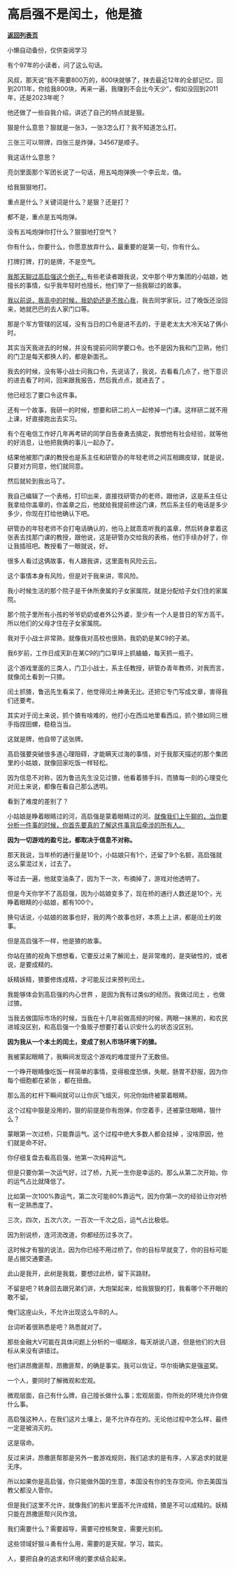 # 高启强不是闰土，他是猹

[**返回列表页**](/gzh/记忆承载3)

小懒自动备份，仅供查阅学习

有个97年的小读者，问了这么句话。  

风叔，那天说“我不需要800万的，800块就够了，抹去最近12年的全部记忆，回到2011年，你给我800块，再来一遍，我赚到不会比今天少”，假如没回到2011年，还是2023年呢？

他还做了一些自我介绍，讲述了自己的特点就是狠。

狠是什么意思？狠就是一张3，一张3怎么打？我不知道怎么打。  

三张三可以带牌，四张三是炸弹，34567是顺子。  

我这话什么意思？  

亮剑里面那个军团长说了一句话，用五吨炮弹换一个李云龙，值。

给我狠狠地打。

重点是什么？关键词是什么？是狠？还是打？

都不是，重点是五吨炮弹。

没有五吨炮弹你打什么？狠狠地打空气？  

你有什么，你要什么，你愿意放弃什么，最重要的是第一句，你有什么。  

打牌打牌，打的是牌，不是空气。  

[我那天聊过高启强这个例子，](http://mp.weixin.qq.com/s?__biz=MzU0MjYwNDU2Mw==&mid=2247510170&idx=2&sn=e11ae66b45abb4c3a479d1c49314839f&chksm=fb1ac4e6cc6d4df01057867e7831ca37bcf4587ee3393292afa4e92fa2adfdb19e9dc2ffd513&scene=21#wechat_redirect)有些老读者跟我说，文中那个甲方集团的小姑娘，她擅长的事情，似乎我年轻时也擅长，他们举了一些我聊过的故事。  

[我以前说，我高中的时候，我奶奶还是不放心我](https://mp.weixin.qq.com/s?__biz=MzU0MjYwNDU2Mw==&mid=2247510064&idx=1&sn=e23c320e8fa236d414ff8c5514c975ed&chksm=fb1ac44ccc6d4d5ad9a6797b0c3e5a06a9a54f5362baf198064994aa8bfdd66173d46ad76ff0&token=1857369636&lang=zh_CN&scene=21#wechat_redirect)，我去同学家玩，过了晚饭还没回来，她就巴巴的去人家门口等。  

那是个军方管辖的区域，没有当日的口令是进不去的，于是老太太大冷天站了俩小时。

其实当天我进去的时候，并没有提前问同学要口令。也不是因为我和门卫熟，他们的门卫是每天都换人的，都是新面孔。

我去的时候，没有等小战士问我口令，先说话了，我说，去看看几点了，他下意识的进去看了时间，回来跟我报告，然后我点点，就进去了 。  

他已经忘了要口令这件事。  

还有一个故事，我研一的时候，想要和研二的人一起修掉一门课。这样研二就不用上课，好直接跑出去实习。  

有个在电信工作好几年再考研的同学自告奋勇去搞定，我想他有社会经验，就等他的好消息，让他把我俩的事儿一起办了。  

结果他被那门课的教授也是系主任和研管办的年轻老师之间互相踢皮球，就是说，只要对方同意，他们就同意。

然后就轮到我出马了。  

我自己编辑了一个表格，打印出来，直接找研管办的老师，跟他讲，这是系主任让我拿给你盖章的，你盖章之后，他就给我提前修这门课，然后系主任的电话是多少多少，你现在打给他确认下吧。

研管办的年轻老师不会打电话确认的，他马上就乖乖听我的盖章，然后转身拿着这张表去找那门课的教授，跟他说，这是研管办交给我的表格，他们手续办好了，你让我插班吧。教授看了一眼就说，好。  

很多人看过这俩故事，有人跟我讲，这里面有风险云云。  

这个事情本身有风险，但是对于我来讲，零风险。

我小时候生活的那个院子是干休所隶属的子女家属院，就是分配给子女们住的家属院。

那个院子里所有小孩的爷爷奶奶或者外公外婆，至少有一个人是昔日的军方高干。所以他们的父母才住在子女家属院。  

我对于小战士非常熟，就像我对高校也很熟，我奶奶是某C9的子弟。  

我6岁前，工作日成天趴在某C9的门口草坪上抓蛐蛐，每天抓一瓶子。

这个游戏里面的三类人，门卫小战士，系主任教授，研管办青年教师，对我而言，就像闰土看到一只猹。

闰土抓猹，鲁迅先生看呆了，他觉得闰土神勇无比。还把它专门写成文章，害得我们还要考。

其实对于闰土来说，抓个猹有啥难的，他打小在西瓜地里看西瓜，抓个猹如同三根手指捏田螺，稳稳当当。

这就是牌，他自带了这张牌。  

高启强要突破很多道心理阻碍，才能瞒天过海的事情，对于我那天描述的那个集团里的小姑娘，就像回家吃饭一样轻松。

因为信息不对称，因为鲁迅先生没见过猹，他看着猹手抖，而猹每一刻的心理变化对闰土来说，都像在看自己那么透明。

看到了难度的差别了？  

小姑娘是睁着眼睛过的河，高启强是蒙着眼睛过的河。[就像我们上午聊的，当你要分析一件事的时候，你首先要真的了解这件事背后牵涉的所有人。](http://mp.weixin.qq.com/s?__biz=MzU0MjYwNDU2Mw==&mid=2247510225&idx=1&sn=fab3097a27cfd91d262ac0caeb0c0381&chksm=fb1ac4adcc6d4dbb5455da6deee6797680610806fa64209657569588b9e03ff292ba1cf2a026&scene=21#wechat_redirect)

 **因为一切游戏的盈亏比，都取决于信息不对称。**

那天我说，当年桥的通行量是10个，小姑娘只有1个，还留了9个名额，高启强就这么蒙混过关，过去了。

等过去一遍，他就变油条了，因为下一次，布摘掉了，游戏对他透明了。

但是今天你学不了高启强，因为小姑娘变多了，现在桥的通行人数还是10个，光睁着眼睛的小姑娘，都有100个。

换句话说，小姑娘的故事也好，我的两个故事也好，本质上上讲，都是闰土的故事。

但是高启强不一样，他是猹的故事。

你站在猹的视角下想想看，它要反过来了解闰土，是非常难的，是突破性的，或者说，是要成精的。

妖精妖精，猹要修炼成精，才可能反过来预判闰土。

我能够体会到高启强的内心世界 ，是因为我有过类似的经历。我做过闰土 ，也做过猹。  

当我去做国际市场的时候，当我在十几年前做高频的时候，两眼一抹黑的，和农民进城没区别，和高启强一个鱼贩子想要打着认识安什么的状态没区别。  

 **因为我从一个本土的闰土，变成了别人市场环境下的猹。**

我被蒙起眼睛了，我瞬间发现这个游戏的难度提升了无数倍。  

一个睁开眼睛像吃饭一样简单的事情，变得极度恐惧，失眠，肠胃不舒服，因为你每个细胞都在紧张 ，都在扭曲。  

那么高的杠杆下瞬间就可以让你灰飞烟灭，何况你始终被蒙着眼睛。  

这个过程中狠是没用的，狠的前提是你有炮弹，你空着手，还被蒙住眼睛，狠什么？  

蒙眼第一次过桥，只能靠运气。这个过程中绝大多数人都会挂掉 ，没啥原因，他们就是命不好。  

你仔细复盘去看高启强，他第一次纯粹运气。  

但是只要你第一次运气好，过了桥，九死一生你是幸运的。那么从第二次开始，你的运气占比就降低了。  

比如第一次100%靠运气，第二次可能80%靠运气，因为你第一次的经验让你对桥有一定熟悉度了。  

三次，四次，五次六次，一百次一千次之后，运气占比极低。  

因为别说桥，连河流改道，你都经历过多次了。  

这时候才有狠的说法，因为你已经不用过桥了。你的目标早就变了，你的目标可能是占据交通要道。  

此山是我开，此树是我栽，要想过此桥，留下买路财。  

不留是吧？转身回去跟兄弟们讲，大炮架起来，给我狠狠的打，我看哪个不开眼的敢不留。  

俺们这座山头，不允许出现这么牛B的人。  

台词听着很熟悉是吧？熟悉就对了。

那些金融大V可能在具体问题上分析的一塌糊涂，每天胡说八道，但是他们的大目标从来没有讲错过。

他们讲昂撒匪帮，昂撒匪帮，的确是事实。我可以佐证，华尔街确实是强盗窝。

一个人，要同时了解微观和宏观。  

微观层面，自己有什么牌，自己擅长做什么事；宏观层面，你所处的环境允许你做什么事。  

高启强这种人，在我们这片土壤上，是不允许存在的。无论他过程中怎么样，最终一定是被消灭的。  

这是宿命。  

反过来讲，昂撒匪帮那是另外一套游戏规则，我们追求的是有序，人家追求的就是无序。

所以如果你是高启强，你只能做外国的生意，本国没有你的生存空间。你去美国当教父都没人管你。  

但是我们这里不允许，就像我们的影片里面不允许成精，猹是不可以成精的。妖精只能在昂撒匪帮兴风作浪。

我们需要什么？需要超导，需要可控核聚变，需要光刻机。

这些领域好狠斗勇有什么用，需要的是天赋，学习，踏实。

人，要把自身的追求和环境的要求结合起来。

